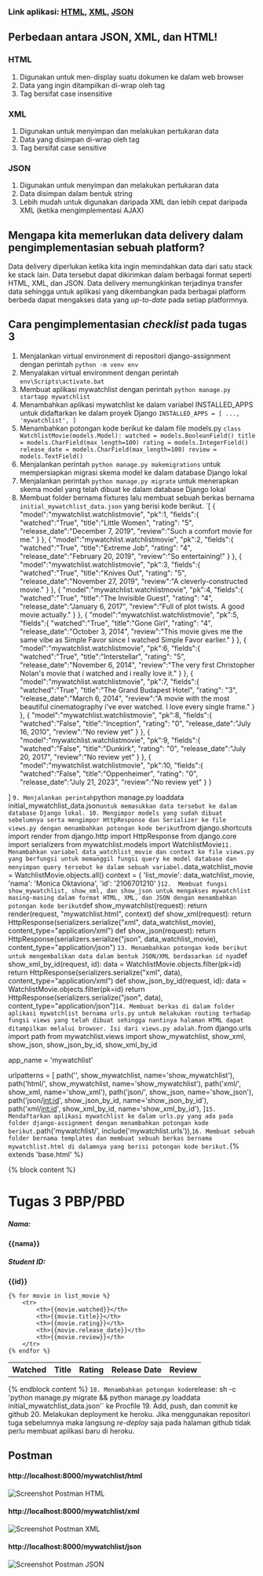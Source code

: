 ### Link aplikasi: [HTML](https://pbp-katalog.herokuapp.com/mywatchlist/html/), [XML](https://pbp-katalog.herokuapp.com/mywatchlist/xml/), [JSON](https://pbp-katalog.herokuapp.com/mywatchlist/json/)
## Perbedaan antara JSON, XML, dan HTML!
### HTML
1. Digunakan untuk men-display suatu dokumen ke dalam web browser
2. Data yang ingin ditampilkan di-wrap oleh tag
3. Tag bersifat case insensitive
### XML
1. Digunakan untuk menyimpan dan melakukan pertukaran data
2. Data yang disimpan di-wrap oleh tag
3. Tag bersifat case sensitive
### JSON
1. Digunakan untuk menyimpan dan melakukan pertukaran data
2. Data disimpan dalam bentuk string
3. Lebih mudah untuk digunakan daripada XML dan lebih cepat daripada XML (ketika mengimplementasi AJAX)

## Mengapa kita memerlukan data delivery dalam pengimplementasian sebuah platform?
Data delivery diperlukan ketika kita ingin memindahkan data dari satu stack ke stack lain. Data tersebut dapat dikirimkan dalam berbagai format seperti HTML, XML, dan JSON. Data delivery memungkinkan terjadinya transfer data sehingga untuk aplikasi yang dikembangkan pada berbagai platform berbeda dapat mengakses data yang _up-to-date_ pada setiap platformnya.

## Cara pengimplementasian _checklist_ pada tugas 3
1. Menjalankan virtual environment di repositori django-assignment dengan perintah
`python -m venv env`
2. Menyalakan virtual environment dengan perintah `env\Scripts\activate.bat`
3. Membuat aplikasi mywatchlist dengan perintah `python manage.py startapp mywatchlist`
4. Menambahkan aplikasi mywatchlist ke dalam variabel INSTALLED_APPS untuk didaftarkan ke dalam proyek Django
`INSTALLED_APPS = [
    ...,
    'mywatchlist',
]`
5. Menambahkan potongan kode berikut ke dalam file models.py
`class WatchlistMovie(models.Model):
    watched = models.BooleanField()
    title = models.CharField(max_length=100)
    rating = models.IntegerField()
    release_date = models.CharField(max_length=100)
    review = models.TextField()
`
6. Menjalankan perintah `python manage.py makemigrations` untuk mempersiapkan migrasi skema model ke dalam database Django lokal
7. Menjalankan perintah `python manage.py migrate` untuk menerapkan skema model yang telah dibuat ke dalam database Django lokal
8. Membuat folder bernama fixtures lalu membuat sebuah berkas bernama `initial_mywatchlist_data.json` yang berisi kode berikut.
`[
    {
        "model":"mywatchlist.watchlistmovie",
        "pk":1,
        "fields":{
            "watched":"True",
            "title":"Little Women",
            "rating": "5",
            "release_date":"December 7, 2019",
            "review":"Such a comfort movie for me."
        }
},
{
        "model":"mywatchlist.watchlistmovie",
        "pk":2,
        "fields":{
            "watched":"True",
            "title":"Extreme Job",
            "rating": "4",
            "release_date":"February 20, 2019",
            "review":"So entertaining!"
        }
    },
    {
        "model":"mywatchlist.watchlistmovie",
        "pk":3,
        "fields":{
            "watched":"True",
            "title":"Knives Out",
            "rating": "5",
            "release_date":"November 27, 2019",
            "review":"A cleverly-constructed movie."
        }
    },
    {
        "model":"mywatchlist.watchlistmovie",
        "pk":4,
        "fields":{
            "watched":"True",
            "title":"The Invisible Guest",
            "rating": "4",
            "release_date":"January 6, 2017",
            "review":"Full of plot twists. A good movie actually."
        }
    },
    {
        "model":"mywatchlist.watchlistmovie",
        "pk":5,
        "fields":{
            "watched":"True",
            "title":"Gone Girl",
            "rating": "4",
            "release_date":"October 3, 2014",
            "review":"This movie gives me the same vibe as Simple Favor since I watched Simple Favor earlier."
        }
    },
    {
        "model":"mywatchlist.watchlistmovie",
        "pk":6,
        "fields":{
            "watched":"True",
            "title":"Interstellar",
            "rating": "5",
            "release_date":"November 6, 2014",
            "review":"The very first Christopher Nolan's movie that i watched and i really love it."
        }
    },
    {
        "model":"mywatchlist.watchlistmovie",
        "pk":7,
        "fields":{
            "watched":"True",
            "title":"The Grand Budapest Hotel",
            "rating": "3",
            "release_date":"March 6, 2014",
            "review":"A movie with the most beautiful cinematography i've ever watched. I love every single frame."
        }
    },
    {
        "model":"mywatchlist.watchlistmovie",
        "pk":8,
        "fields":{
            "watched":"False",
            "title":"Inception",
            "rating": "0",
            "release_date":"July 16, 2010",
            "review":"No review yet"
        }
    },
    {
        "model":"mywatchlist.watchlistmovie",
        "pk":9,
        "fields":{
            "watched":"False",
            "title":"Dunkirk",
            "rating": "0",
            "release_date":"July 20, 2017",
            "review":"No review yet"
        }
    },
    {
        "model":"mywatchlist.watchlistmovie",
        "pk":10,
        "fields":{
            "watched":"False",
            "title":"Oppenheimer",
            "rating": "0",
            "release_date":"July 21, 2023",
            "review":"No review yet"
        }
    }
 
]
`
9. Menjalankan perintah `python manage.py loaddata initial_mywatchlist_data.json` untuk memasukkan data tersebut ke dalam database Django lokal.
10. Mengimpor models yang sudah dibuat sebelumnya serta mengimpor HttpResponse dan Serializer ke file views.py dengan menambahkan potongan kode berikut
`from django.shortcuts import render
from django.http import HttpResponse
from django.core import serializers
from mywatchlist.models import WatchlistMovie`
11. Menambahkan variabel data_watchlist_movie dan context ke file views.py yang berfungsi untuk memanggil fungsi query ke model database dan menyimpan query tersebut ke dalam sebuah variabel.
`data_watchlist_movie = WatchlistMovie.objects.all()
context = {
    'list_movie': data_watchlist_movie,
    'nama': 'Monica Oktaviona',
    'id': '2106701210'
}`
12.  Membuat fungsi show_mywatchlist, show_xml, dan show_json untuk mengakses mywatchlist masing-masing dalam format HTML, XML, dan JSON dengan menambahkan potongan kode berikut
`def show_mywatchlist(request):
    return render(request, "mywatchlist.html", context)
def show_xml(request): 
    return HttpResponse(serializers.serialize("xml", data_watchlist_movie), content_type="application/xml")
def show_json(request): 
    return HttpResponse(serializers.serialize("json", data_watchlist_movie), content_type="application/json")
`
13. Menambahkan potongan kode berikut untuk mengembalikan data dalam bentuk JSON/XML berdasarkan id nya
`def show_xml_by_id(request, id): 
    data = WatchlistMovie.objects.filter(pk=id)
    return HttpResponse(serializers.serialize("xml", data), content_type="application/xml")
def show_json_by_id(request, id): 
    data = WatchlistMovie.objects.filter(pk=id)
    return HttpResponse(serializers.serialize("json", data), content_type="application/json")`
14. Membuat berkas di dalam folder aplikasi mywatchlist bernama urls.py untuk melakukan routing terhadap fungsi views yang telah dibuat sehingga nantinya halaman HTML dapat ditampilkan melalui browser. Isi dari views.py adalah.
`from django.urls import path
from mywatchlist.views import show_mywatchlist, show_xml, show_json, show_json_by_id, show_xml_by_id

app_name = 'mywatchlist'

urlpatterns = [
    path('', show_mywatchlist, name='show_mywatchlist'),
    path('html/', show_mywatchlist, name='show_mywatchlist'),
    path('xml/', show_xml, name='show_xml'),
    path('json/', show_json, name='show_json'),
    path('json/<int:id>', show_json_by_id, name='show_json_by_id'),
    path('xml/<int:id>', show_xml_by_id, name='show_xml_by_id'),
]`
15. Mendaftarkan aplikasi mywatchlist ke dalam urls.py yang ada pada folder django-assignment dengan menambahkan potongan kode berikut.
`path('mywatchlist/', include('mywatchlist.urls')),`
16. Membuat sebuah folder bernama templates dan membuat sebuah berkas bernama mywatchlist.html di dalamnya yang berisi potongan kode berikut.
`{% extends 'base.html' %}
 
{% block content %}
<h1>Tugas 3 PBP/PBD</h1>
<h5>Nama: </h5>
<b>{{nama}}</b>
 
<h5>Student ID: </h5>
<b>{{id}}</b>
 
<table>
    <tr>
    <th>Watched</th>
    <th>Title</th>
    <th>Rating</th>
    <th>Release Date</th>
    <th>Review</th>
    </tr>
   
    {% for movie in list_movie %}
        <tr>
            <th>{{movie.watched}}</th>
            <th>{{movie.title}}</th>
            <th>{{movie.rating}}</th>
            <th>{{movie.release_date}}</th>
            <th>{{movie.review}}</th>
        </tr>
    {% endfor %}
</table>
 
 
{% endblock content %}
`
18. Menambahkan potongan kode `release: sh -c 'python manage.py migrate && python manage.py loaddata initial_mywatchlist_data.json'` ke Procfile
19. Add, push, dan commit ke github
20. Melakukan deployment ke heroku. Jika menggunakan repositori tuga sebelumnya maka langsung _re-deploy_ saja pada halaman github tidak perlu membuat aplikasi baru di heroku.

## Postman
#### http://localhost:8000/mywatchlist/html
![Screenshot Postman HTML](https://github.com/monicaoktviona/django-assignment/blob/main/mywatchlist/postman/html.png)<br>
#### http://localhost:8000/mywatchlist/xml
![Screenshot Postman XML](https://github.com/monicaoktviona/django-assignment/blob/main/mywatchlist/postman/xml.png)<br>
#### http://localhost:8000/mywatchlist/json
![Screenshot Postman JSON](https://github.com/monicaoktviona/django-assignment/blob/main/mywatchlist/postman/json.png)<br>

